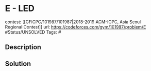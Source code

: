 # E - LED

contest: [[CFICPC/101987/101987|2018-2019 ACM-ICPC, Asia Seoul Regional Contest]]
url: https://codeforces.com/gym/101987/problem/E
#Status/UNSOLVED
Tags: #

## Description

## Solution


